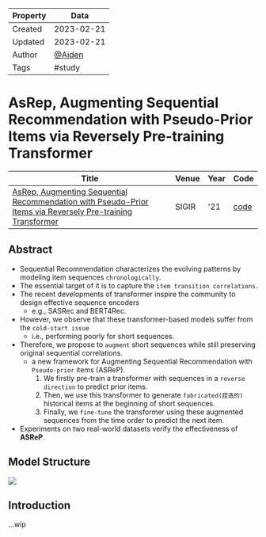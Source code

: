 | Property  | Data |
|-|-|
| Created | 2023-02-21 |
| Updated | 2023-02-21 |
| Author | [@Aiden](https://github.com/Aidenzich) |
| Tags | #study |

# AsRep, Augmenting Sequential Recommendation with Pseudo-Prior Items via Reversely Pre-training Transformer
| Title | Venue | Year | Code |
|-|-|-|-|
| [AsRep, Augmenting Sequential Recommendation with Pseudo-Prior Items via Reversely Pre-training Transformer](https://dl.acm.org/doi/pdf/10.1145/3404835.3463036) | SIGIR | '21 | [code](https://github.com/DyGRec/ASReP) |

## Abstract
- Sequential Recommendation characterizes the evolving patterns by modeling item sequences `chronologically`. 
- The essential target of it is to capture the `item transition correlations`. 
- The recent developments of transformer inspire the community to design effective sequence encoders
    - e.g., SASRec and BERT4Rec. 
- However, we observe that these transformer-based models suffer from the `cold-start issue`
    - i.e., performing poorly for short sequences.
- Therefore, we propose to `augment` short sequences while still preserving original sequential correlations. 
    - a new framework for Augmenting Sequential Recommendation with `Pseudo-prior` items (ASReP). 
        1. We firstly pre-train a transformer with sequences in a `reverse direction` to predict prior items. 
        2. Then, we use this transformer to generate `fabricated(捏造的)` historical items at the beginning of short sequences. 
        3. Finally, we `fine-tune` the transformer using these augmented sequences from the time order to predict the next item. 
- Experiments on two real-world datasets verify the effectiveness of **ASReP**.

## Model Structure
![](https://i.imgur.com/bBWv9so.png)

## Introduction
...wip